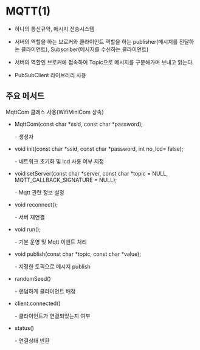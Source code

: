# MQTT(1)

- 하나의 통신규약, 메시지 전송시스템

- 서버의 역할을 하는 브로커와 클라이언트 역할을 하는 publisher(메시지를 전달하는 클라이언트), Subscriber(메시지를 수신하는 클라이언트)
- 서버의 역할인 브로커에 접속하여 Topic으로 메시지를 구분해가며 보내고 읽는다.
- PubSubClient 라이브러리 사용

## 주요 메서드

MqttCom 클래스 사용(WifiMiniCom 상속)

- MqttCom(const char *ssid, const char *password);

  \- 생성자

- void init(const char *ssid, const char *password, int no_lcd= false);

  \- 네트워크 초기화 및 lcd 사용 여부 지정

- void setServer(const char *server, const char *topic = NULL, MQTT_CALLBACK_SIGNATURE = NULL);

  \- Mqtt 관련 정보 설정

- void reconnect();

  \- 서버 재연결

- void run();

  \- 기본 운영 및 Mqtt 이벤트 처리

- void publish(const char *topic, const char *value);

  \- 지정한 토픽으로 메시지 publish

- randomSeed()

  \- 랜덤하게 클라이언트 배정

- client.connected()

  \- 클라이언트가 연결되었는지 여부

- status()

  \- 연결상태 반환
